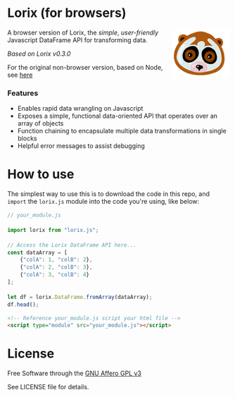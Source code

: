 # Lorix (for browsers)

<img align="right" src=docs/images/lorix.png height="110px">

A browser version of Lorix, the _simple_, _user-friendly_ Javascript DataFrame API for transforming data.

_Based on Lorix v0.3.0_

For the original non-browser version, based on Node, see [here](https://github.com/jmsmistral/lorix)


### Features

- Enables rapid data wrangling on Javascript
- Exposes a simple, functional data-oriented API that operates over an array of objects
- Function chaining to encapsulate multiple data transformations in single blocks
- Helpful error messages to assist debugging


# How to use

The simplest way to use this is to download the code in this repo, and `import` the `lorix.js` module into the code you're using, like below:

```javascript
// your_module.js

import lorix from "lorix.js";

// Access the Lorix DataFrame API here...
const dataArray = [
    {"colA": 1, "colB": 2},
    {"colA": 2, "colB": 3},
    {"colA": 3, "colB": 4}
];

let df = lorix.DataFrame.fromArray(dataArray);
df.head();
```

```html
<!-- Reference your_module.js script your html file -->
<script type="module" src="your_module.js"></script>
```

# License

Free Software through the [GNU Affero GPL v3](https://www.gnu.org/licenses/why-affero-gpl.en.html)

See LICENSE file for details.

